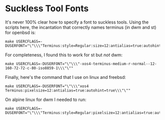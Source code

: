 # Suckless Tool Fonts

It's never 100% clear how to specify a font to suckless tools. Using the scripts here, the incantation
that correctly names terminus (in dwm and st) for openbsd is:

```
make USERCFLAGS=-DUSERFONT="\"\\\"Terminus:style=Regular:size=12:antialias=true:autohint=true\\\"\""
```

For completeness, I found this to work for st but *not* dwm:
```
make USERCFLAGS=-DUSERFONT="\"\\\"-xos4-terminus-medium-r-normal--12-160-72-72-c-80-iso8859-1\\\"\""
```

Finally, here's the command that I use on linux and freebsd:
```
make USERCFLAGS=-DUSERFONT="\"\\\"xos4 Terminus:pixelsize=12:antialias=true:autohint=true\\\"\""
```

On alpine linux for dwm I needed to run:
```
make USERCFLAGS=-DUSERFONT="\"\\\"Terminus:style=Regular:pixelsize=12:antialias=true:autohint=true\\\"\""
```
